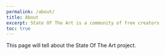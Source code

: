 ```yaml
---
permalink: /about/
title: About
excerpt: State Of The Art is a community of free creators
toc: true
---
```


This page will tell about the State Of The Art project.
